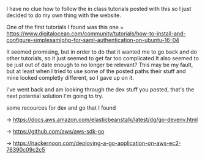 I have no clue how to follow the in class tutorials posted with this so I just decided to do my own thing with the website.

One of the first tutorials I found was this one =
https://www.digitalocean.com/community/tutorials/how-to-install-and-configure-simplesamlphp-for-saml-authentication-on-ubuntu-16-04

It seemed promising, but in order to do that it wanted me to go back and do other tutorials, so it just seemed to get far too complicated
It also seemed to be just out of date enough to no longer be relevant? This may be my fault, but at least when I tried to use some
of the posted paths their stuff and mine looked completly different, so I gave up on it.

I've went back and am looking through the dex stuff you posted, that's the next potential solution I'm going to try.

some recources for dex and go that I found

-> https://docs.aws.amazon.com/elasticbeanstalk/latest/dg/go-devenv.html

-> https://github.com/aws/aws-sdk-go

-> https://hackernoon.com/deploying-a-go-application-on-aws-ec2-76390c09c2c5
